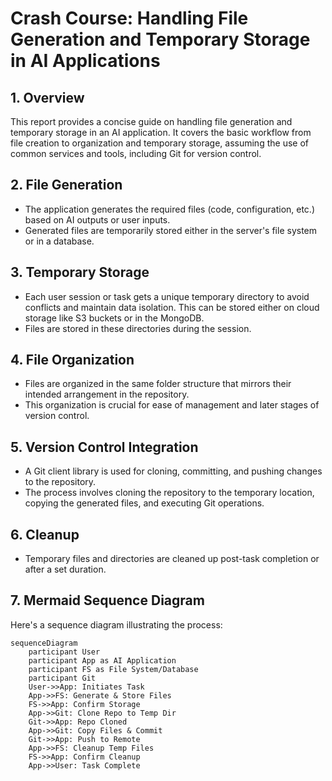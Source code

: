 # Crash Course: Handling File Generation and Temporary Storage in AI Applications

## 1. Overview

This report provides a concise guide on handling file generation and temporary storage in an AI application. It covers the basic workflow from file creation to organization and temporary storage, assuming the use of common services and tools, including Git for version control.

## 2. File Generation

- The application generates the required files (code, configuration, etc.) based on AI outputs or user inputs.
- Generated files are temporarily stored either in the server's file system or in a database.

## 3. Temporary Storage

- Each user session or task gets a unique temporary directory to avoid conflicts and maintain data isolation. This can be stored either on cloud storage like S3 buckets or in the MongoDB.
- Files are stored in these directories during the session.

## 4. File Organization

- Files are organized in the same folder structure that mirrors their intended arrangement in the repository.
- This organization is crucial for ease of management and later stages of version control.

## 5. Version Control Integration

- A Git client library is used for cloning, committing, and pushing changes to the repository.
- The process involves cloning the repository to the temporary location, copying the generated files, and executing Git operations.

## 6. Cleanup

- Temporary files and directories are cleaned up post-task completion or after a set duration.

## 7. Mermaid Sequence Diagram

Here's a sequence diagram illustrating the process:

```mermaid
sequenceDiagram
    participant User
    participant App as AI Application
    participant FS as File System/Database
    participant Git
    User->>App: Initiates Task
    App->>FS: Generate & Store Files
    FS->>App: Confirm Storage
    App->>Git: Clone Repo to Temp Dir
    Git->>App: Repo Cloned
    App->>Git: Copy Files & Commit
    Git->>App: Push to Remote
    App->>FS: Cleanup Temp Files
    FS->>App: Confirm Cleanup
    App->>User: Task Complete
```
